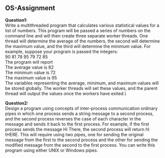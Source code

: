 ## OS-Assignment

**Question1:**\
Write a multithreaded program that calculates various statistical values for a list of numbers. 
This program will be passed a series of numbers on the command line and will then create three separate worker threads. 
One thread will determine the average of the numbers, the second will determine the maximum value, and the third will determine the minimum value. 
For example, suppose your program is passed the integers:\
90 81 78 95 79 72 85\
The program will report\
The average value is 82\
The minimum value is 72\
The maximum value is 95\
The variables representing the average, minimum, and maximum values will be stored globally. 
The worker threads will set these values, and the parent thread will output the values once the workers have exited.\

**Question2:**\
Design a program using concepts of inter-process communication ordinary pipes in which one process sends a string message to a second process, 
and the second process reverses the case of each character in the message and sends it back to the first process. 
For example, if the first process sends the message Hi There, the second process will return hI tHERE. 
This will require using two pipes, one for sending the original message from the first to the second process and the other for sending the modified message from the second to the first process. 
You can write this program using either UNIX or Windows pipes.
